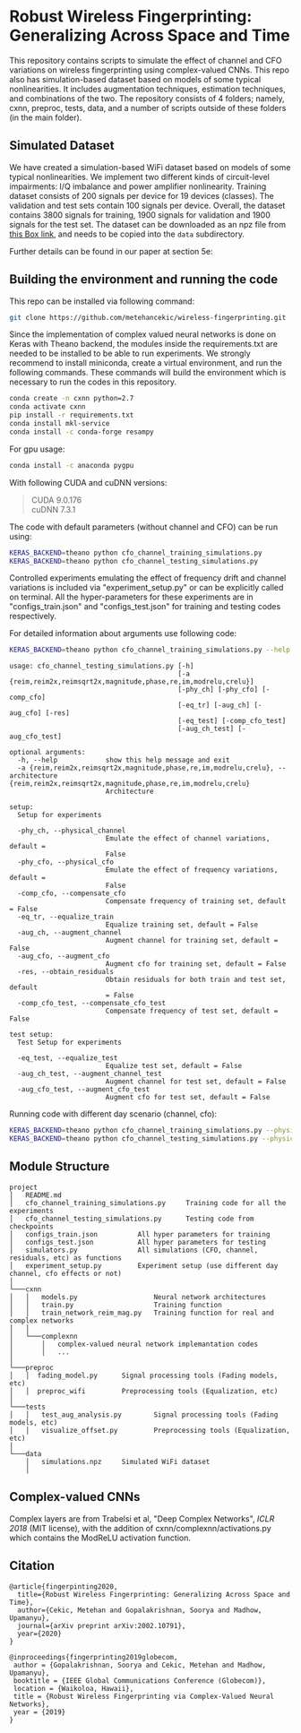 # Robust Wireless Fingerprinting: Generalizing Across Space and Time #


This repository contains scripts to simulate the effect of channel and CFO variations on wireless fingerprinting using complex-valued CNNs. This repo also has simulation-based dataset based on models of some typical nonlinearities. It includes augmentation techniques, estimation techniques, and combinations of the two. The repository consists of 4 folders; namely, cxnn, preproc, tests, data, and a number of scripts outside of these folders (in the main folder). 

## Simulated Dataset #

We have created a simulation-based WiFi dataset based on models of some typical nonlinearities. We implement two different kinds of circuit-level impairments: I/Q imbalance and power amplifier nonlinearity. Training dataset consists of 200 signals per device for 19 devices (classes). The validation and test sets contain 100 signals per device. Overall, the dataset contains 3800 signals for training, 1900 signals for validation and 1900 signals for the test set. The dataset can be downloaded as an npz file from [this Box link](https://ucsb.box.com/s/ddub4zlp2wbckk4l1v1785yw2aluzfru), and needs to be copied into the `data` subdirectory. 

Further details can be found in our paper at section 5e:


## Building the environment and running the code #

This repo can be installed via following command:

```bash
git clone https://github.com/metehancekic/wireless-fingerprinting.git
```

Since the implementation of complex valued neural networks is done on Keras with Theano backend, the modules inside the requirements.txt are needed to be installed to be able to run experiments. We strongly recommend to install miniconda, create a virtual environment, and run the following commands. These commands will build the environment which is necessary to run the codes in this repository.

```bash
conda create -n cxnn python=2.7
conda activate cxnn
pip install -r requirements.txt 
conda install mkl-service
conda install -c conda-forge resampy
```
For gpu usage:
```bash
conda install -c anaconda pygpu
```
With following CUDA and cuDNN versions:

> CUDA                    9.0.176\
> cuDNN                     7.3.1

The code with default parameters (without channel and CFO) can be run using: 

```bash
KERAS_BACKEND=theano python cfo_channel_training_simulations.py
KERAS_BACKEND=theano python cfo_channel_testing_simulations.py
```

Controlled experiments emulating the effect of frequency drift and channel variations is included via "experiment_setup.py" or can be explicitly called on terminal. All the hyper-parameters for these experiments are in "configs_train.json" and "configs_test.json" for training and testing codes respectively. 

For detailed information about arguments use following code:

```bash
KERAS_BACKEND=theano python cfo_channel_training_simulations.py --help
```

```
usage: cfo_channel_testing_simulations.py [-h]
                                          [-a {reim,reim2x,reimsqrt2x,magnitude,phase,re,im,modrelu,crelu}]
                                          [-phy_ch] [-phy_cfo] [-comp_cfo]
                                          [-eq_tr] [-aug_ch] [-aug_cfo] [-res]
                                          [-eq_test] [-comp_cfo_test]
                                          [-aug_ch_test] [-aug_cfo_test]

optional arguments:
  -h, --help            show this help message and exit
  -a {reim,reim2x,reimsqrt2x,magnitude,phase,re,im,modrelu,crelu}, --architecture {reim,reim2x,reimsqrt2x,magnitude,phase,re,im,modrelu,crelu}
                        Architecture

setup:
  Setup for experiments

  -phy_ch, --physical_channel
                        Emulate the effect of channel variations, default =
                        False
  -phy_cfo, --physical_cfo
                        Emulate the effect of frequency variations, default =
                        False
  -comp_cfo, --compensate_cfo
                        Compensate frequency of training set, default = False
  -eq_tr, --equalize_train
                        Equalize training set, default = False
  -aug_ch, --augment_channel
                        Augment channel for training set, default = False
  -aug_cfo, --augment_cfo
                        Augment cfo for training set, default = False
  -res, --obtain_residuals
                        Obtain residuals for both train and test set, default
                        = False
  -comp_cfo_test, --compensate_cfo_test
                        Compensate frequency of test set, default = False

test setup:
  Test Setup for experiments

  -eq_test, --equalize_test
                        Equalize test set, default = False
  -aug_ch_test, --augment_channel_test
                        Augment channel for test set, default = False
  -aug_cfo_test, --augment_cfo_test
                        Augment cfo for test set, default = False
```

Running code with different day scenario (channel, cfo):

```bash
KERAS_BACKEND=theano python cfo_channel_training_simulations.py --physical_channel --physical_cfo --augment_channel --augment_cfo
KERAS_BACKEND=theano python cfo_channel_testing_simulations.py --physical_channel --physical_cfo --augment_channel --augment_cfo --augment_channel_test --augment_cfo_test
```

## Module Structure #

```
project
│   README.md
│   cfo_channel_training_simulations.py     Training code for all the experiments
│   cfo_channel_testing_simulations.py      Testing code from checkpoints
│   configs_train.json          All hyper parameters for training
│   configs_test.json           All hyper parameters for testing
│   simulators.py               All simulations (CFO, channel, residuals, etc) as functions
│   experiment_setup.py         Experiment setup (use different day channel, cfo effects or not)
│
└───cxnn
│   │   models.py                   Neural network architectures
│   │   train.py                    Training function
│   │   train_network_reim_mag.py   Training function for real and complex networks
│   │ 
│   └───complexnn
│       │   complex-valued neural network implemantation codes
│       │   ...
│   
└───preproc   
│   │  fading_model.py      Signal processing tools (Fading models, etc)   
│   │  preproc_wifi         Preprocessing tools (Equalization, etc)
│
└───tests
│   │   test_aug_analysis.py        Signal processing tools (Fading models, etc)   
│   │   visualize_offset.py         Preprocessing tools (Equalization, etc)   
│
└───data
    │   simulations.npz     Simulated WiFi dataset
    │   
```

## Complex-valued CNNs

Complex layers are from Trabelsi et al, "Deep Complex Networks", *ICLR 2018* (MIT license), with the addition of cxnn/complexnn/activations.py which contains the ModReLU activation function.

## Citation

```
@article{fingerpinting2020,
  title={Robust Wireless Fingerprinting: Generalizing Across Space and Time},
  author={Cekic, Metehan and Gopalakrishnan, Soorya and Madhow, Upamanyu},
  journal={arXiv preprint arXiv:2002.10791},
  year={2020}
}
```

```
@inproceedings{fingerprinting2019globecom,
 author = {Gopalakrishnan, Soorya and Cekic, Metehan and Madhow, Upamanyu},
 booktitle = {IEEE Global Communications Conference (Globecom)},
 location = {Waikoloa, Hawaii},
 title = {Robust Wireless Fingerprinting via Complex-Valued Neural Networks},
 year = {2019}
}
```


